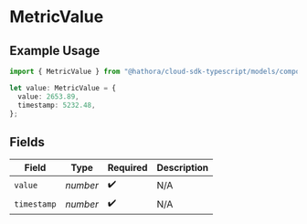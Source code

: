 # MetricValue

## Example Usage

```typescript
import { MetricValue } from "@hathora/cloud-sdk-typescript/models/components";

let value: MetricValue = {
  value: 2653.89,
  timestamp: 5232.48,
};
```

## Fields

| Field              | Type               | Required           | Description        |
| ------------------ | ------------------ | ------------------ | ------------------ |
| `value`            | *number*           | :heavy_check_mark: | N/A                |
| `timestamp`        | *number*           | :heavy_check_mark: | N/A                |